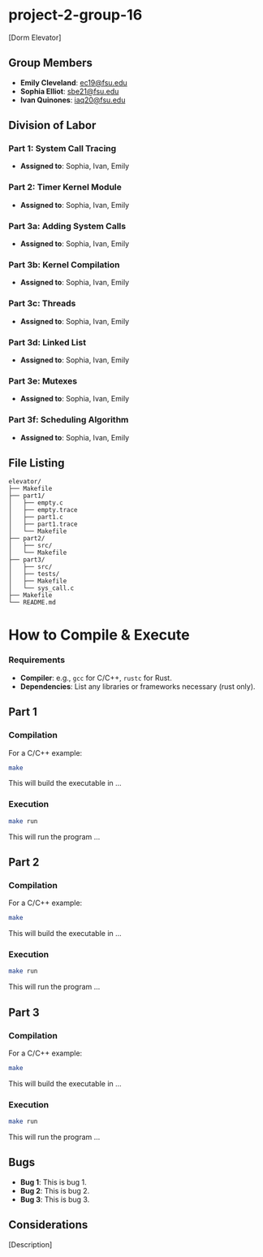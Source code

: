 # project-2-group-16

[Dorm Elevator]

## Group Members
- **Emily Cleveland**: ec19@fsu.edu
- **Sophia Elliot**: sbe21@fsu.edu
- **Ivan Quinones**: iaq20@fsu.edu
## Division of Labor

### Part 1: System Call Tracing
- **Assigned to**: Sophia, Ivan, Emily

### Part 2: Timer Kernel Module
- **Assigned to**: Sophia, Ivan, Emily

### Part 3a: Adding System Calls
- **Assigned to**: Sophia, Ivan, Emily

### Part 3b: Kernel Compilation
- **Assigned to**: Sophia, Ivan, Emily

### Part 3c: Threads
- **Assigned to**: Sophia, Ivan, Emily

### Part 3d: Linked List
- **Assigned to**: Sophia, Ivan, Emily

### Part 3e: Mutexes
- **Assigned to**: Sophia, Ivan, Emily

### Part 3f: Scheduling Algorithm
- **Assigned to**: Sophia, Ivan, Emily

## File Listing
```
elevator/
├── Makefile
├── part1/
│   ├── empty.c
│   ├── empty.trace
│   ├── part1.c
│   ├── part1.trace
│   └── Makefile
├── part2/
│   ├── src/
│   └── Makefile
├── part3/
│   ├── src/
│   ├── tests/
│   ├── Makefile
│   └── sys_call.c
├── Makefile
└── README.md

```
# How to Compile & Execute

### Requirements
- **Compiler**: e.g., `gcc` for C/C++, `rustc` for Rust.
- **Dependencies**: List any libraries or frameworks necessary (rust only).

## Part 1

### Compilation
For a C/C++ example:
```bash
make
```
This will build the executable in ...
### Execution
```bash
make run
```
This will run the program ...

## Part 2

### Compilation
For a C/C++ example:
```bash
make
```
This will build the executable in ...
### Execution
```bash
make run
```
This will run the program ...


## Part 3

### Compilation
For a C/C++ example:
```bash
make
```
This will build the executable in ...
### Execution
```bash
make run
```
This will run the program ...


## Bugs
- **Bug 1**: This is bug 1.
- **Bug 2**: This is bug 2.
- **Bug 3**: This is bug 3.

## Considerations
[Description]
